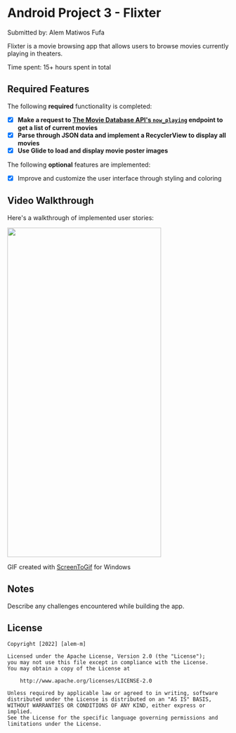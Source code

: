 # Android Project 3 - Flixter

Submitted by: Alem Matiwos Fufa

Flixter is a movie browsing app that allows users to browse movies currently playing in theaters.

Time spent: 15+ hours spent in total

## Required Features

The following **required** functionality is completed:

- [x] **Make a request to [The Movie Database API's `now_playing`](https://developers.themoviedb.org/3/movies/get-now-playing) endpoint to get a list of current movies**
- [x] **Parse through JSON data and implement a RecyclerView to display all movies**
- [x] **Use Glide to load and display movie poster images**

The following **optional** features are implemented:

- [x] Improve and customize the user interface through styling and coloring

## Video Walkthrough

Here's a walkthrough of implemented user stories:

<img src = 'https://user-images.githubusercontent.com/91217813/192397448-6917b4d5-90ab-4360-9527-740e33afb75b.gif'
 width='350' height='750' />

GIF created with [ScreenToGif](https://www.screentogif.com/) for Windows


## Notes

Describe any challenges encountered while building the app.

## License

    Copyright [2022] [alem-m]

    Licensed under the Apache License, Version 2.0 (the "License");
    you may not use this file except in compliance with the License.
    You may obtain a copy of the License at

        http://www.apache.org/licenses/LICENSE-2.0

    Unless required by applicable law or agreed to in writing, software
    distributed under the License is distributed on an "AS IS" BASIS,
    WITHOUT WARRANTIES OR CONDITIONS OF ANY KIND, either express or implied.
    See the License for the specific language governing permissions and
    limitations under the License.

